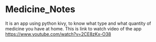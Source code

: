 # Medicine_Notes
It is an app using python kivy, to know what type and what quantity of medicine you have at home.
This is link to watch video of the app https://www.youtube.com/watch?v=2CE8zKx-O38

